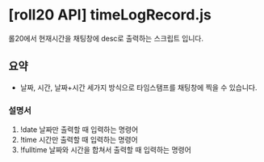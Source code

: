 # [roll20 API] timeLogRecord.js

롤20에서 현재시간을 채팅창에 desc로 출력하는 스크립트 입니다.

## 요약

- 날짜, 시간, 날짜+시간 세가지 방식으로 타임스탬프를 채팅창에 찍을 수 있습니다.


### 설명서

1. !date
    날짜만 출력할 때 입력하는 명령어
2. !time
    시간만 출력할 때 입력하는 명령어
3. !fulltime
    날짜와 시간을 합쳐서 출력할 때 입력하는 명령어